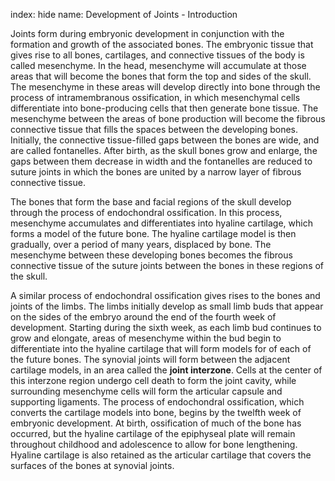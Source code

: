 index: hide
name: Development of Joints - Introduction

Joints form during embryonic development in conjunction with the formation and growth of the associated bones. The embryonic tissue that gives rise to all bones, cartilages, and connective tissues of the body is called mesenchyme. In the head, mesenchyme will accumulate at those areas that will become the bones that form the top and sides of the skull. The mesenchyme in these areas will develop directly into bone through the process of intramembranous ossification, in which mesenchymal cells differentiate into bone-producing cells that then generate bone tissue. The mesenchyme between the areas of bone production will become the fibrous connective tissue that fills the spaces between the developing bones. Initially, the connective tissue-filled gaps between the bones are wide, and are called fontanelles. After birth, as the skull bones grow and enlarge, the gaps between them decrease in width and the fontanelles are reduced to suture joints in which the bones are united by a narrow layer of fibrous connective tissue.

The bones that form the base and facial regions of the skull develop through the process of endochondral ossification. In this process, mesenchyme accumulates and differentiates into hyaline cartilage, which forms a model of the future bone. The hyaline cartilage model is then gradually, over a period of many years, displaced by bone. The mesenchyme between these developing bones becomes the fibrous connective tissue of the suture joints between the bones in these regions of the skull.

A similar process of endochondral ossification gives rises to the bones and joints of the limbs. The limbs initially develop as small limb buds that appear on the sides of the embryo around the end of the fourth week of development. Starting during the sixth week, as each limb bud continues to grow and elongate, areas of mesenchyme within the bud begin to differentiate into the hyaline cartilage that will form models for of each of the future bones. The synovial joints will form between the adjacent cartilage models, in an area called the  **joint interzone**. Cells at the center of this interzone region undergo cell death to form the joint cavity, while surrounding mesenchyme cells will form the articular capsule and supporting ligaments. The process of endochondral ossification, which converts the cartilage models into bone, begins by the twelfth week of embryonic development. At birth, ossification of much of the bone has occurred, but the hyaline cartilage of the epiphyseal plate will remain throughout childhood and adolescence to allow for bone lengthening. Hyaline cartilage is also retained as the articular cartilage that covers the surfaces of the bones at synovial joints.
